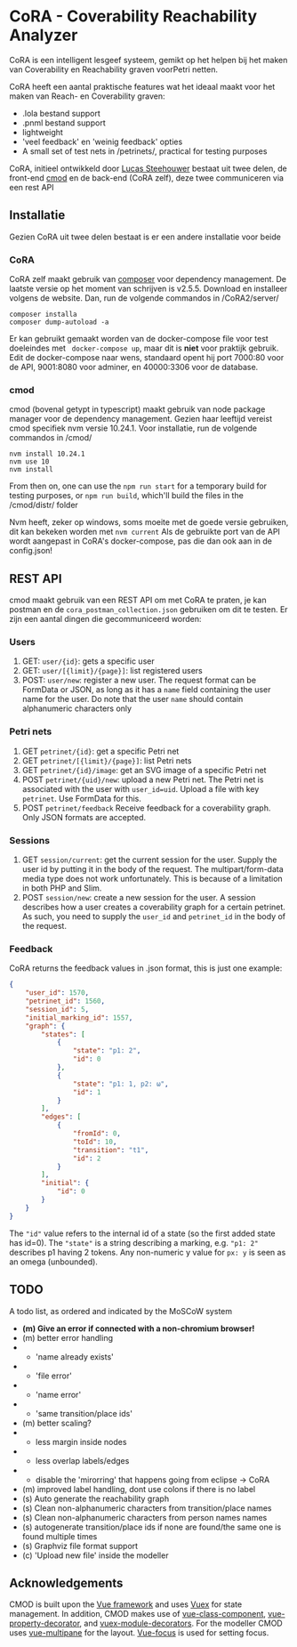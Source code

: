 # CoRA - Coverability Reachability Analyzer
CoRA is een intelligent lesgeef systeem, gemikt op het helpen bij het maken van Coverability en Reachability graven voorPetri netten.

CoRA heeft een aantal praktische features wat het ideaal maakt voor het maken van Reach- en Coverability graven:
- .lola bestand support
- .pnml bestand support
- lightweight
- 'veel feedback' en 'weinig feedback' opties
- A small set of test nets in /petrinets/, practical for testing purposes

CoRA, initieel ontwikkeld door [Lucas Steehouwer](https://github.com/ArchitectureMining/CoRA) bestaat uit twee delen, de front-end [cmod](https://github.com/lsteehouwer/cmod) en de back-end (CoRA zelf), deze twee communiceren via een rest API


## Installatie
Gezien CoRA uit twee delen bestaat is er een andere installatie voor beide

### CoRA
CoRA zelf maakt gebruik van [composer](https://getcomposer.org/download/) voor dependency management. De laatste versie op het moment van schrijven is v2.5.5. Download en installeer volgens de website. Dan, run de volgende commandos in /CoRA2/server/
```
composer installa
composer dump-autoload -a
```
Er kan gebruikt gemaakt worden van de docker-compose file voor test doeleindes met
``` docker-compose up```, maar dit is **niet** voor praktijk gebruik.
Edit de docker-compose naar wens, standaard opent hij port 7000:80 voor de API, 9001:8080 voor adminer, en 40000:3306 voor de database.

### cmod
cmod (bovenal getypt in typescript) maakt gebruik van node package manager voor de dependency management. Gezien haar leeftijd vereist cmod specifiek nvm versie 10.24.1. Voor installatie, run de volgende commandos in /cmod/
```
nvm install 10.24.1
nvm use 10
nvm install
```
From then on, one can use the ```npm run start``` for a temporary build for testing purposes, or ```npm run build```, which'll build the files in the /cmod/distr/ folder

Nvm heeft, zeker op windows, soms moeite met de goede versie gebruiken, dit kan bekeken worden met ```nvm current```
Als de gebruikte port van de API wordt aangepast in CoRA's docker-compose, pas die dan ook aan in de config.json!


## REST API
cmod maakt gebruik van een REST API om met CoRA te praten, je kan postman en de ```cora_postman_collection.json``` gebruiken om dit te testen.
Er zijn een aantal dingen die gecommuniceerd worden:

### Users
1. GET: `user/{id}`: gets a specific user
2. GET: `user/[{limit}/{page}]`: list registered users
3. POST: `user/new`: register a new user. The request format can be
   FormData or JSON, as long as it has a `name` field containing the
   user name for the user. Do note that the user `name` should contain alphanumeric characters only
### Petri nets
1. GET `petrinet/{id}`: get a specific Petri net
2. GET `petrinet/[{limit}/{page}]`: list Petri nets
3. GET `petrinet/{id}/image`: get an SVG image of a specific Petri net
4. POST `petrinet/{uid}/new`: upload a new Petri net. The Petri net is
   associated with the user with `user_id=uid`. Upload a file with key
   `petrinet`. Use FormData for this.
5. POST `petrinet/feedback` Receive feedback for a coverability
   graph. Only JSON formats are accepted.
### Sessions
1. GET `session/current`: get the current session for the user. Supply
   the user id by putting it in the body of the request. The
   multipart/form-data media type does not work unfortunately. This is
   because of a limitation in both PHP and Slim.
2. POST `session/new`: create a new session for the user. A session
   describes how a user creates a coverability graph for a certain
   petrinet. As such, you need to supply the `user_id` and
   `petrinet_id` in the body of the request.

### Feedback
CoRA returns the feedback values in .json format, this is just one example:
```json
{
	"user_id": 1570,
	"petrinet_id": 1560,
	"session_id": 5,
	"initial_marking_id": 1557,
	"graph": {
		"states": [
			{
				"state": "p1: 2",
				"id": 0
			},
			{
				"state": "p1: 1, p2: ω",
				"id": 1
			}
		],
		"edges": [
			{
				"fromId": 0,
				"toId": 10,
				"transition": "t1",
				"id": 2
			}
		],
		"initial": {
			"id": 0
		}
	}
}
```
The `"id"` value refers to the internal id of a state (so the first added state has id=0). The `"state"` is a string describing a marking, e.g. `"p1: 2"` describes p1 having 2 tokens. Any non-numeric y value for `px: y` is seen as an omega (unbounded).

## TODO
A todo list, as ordered and indicated by the MoSCoW system
- **(m) Give an error if connected with a non-chromium browser!**
- (m) better error handling
- - 'name already exists'
- - 'file error'
- - 'name error' 
- - 'same transition/place ids'
- (m) better scaling?
- - less margin inside nodes
- - less overlap labels/edges
- - disable the 'mirorring' that happens going from eclipse -> CoRA
- (m) improved label handling, dont use colons if there is no label
- (s) Auto generate the reachability graph 
- (s) Clean non-alphanumeric characters from transition/place names
- (s) Clean non-alphanumeric characters from person names names
- (s) autogenerate transition/place ids if none are found/the same one is found multiple times
- (s) Graphviz file format support
- (c) 'Upload new file' inside the modeller


## Acknowledgements
CMOD is built upon the [Vue framework](https://vuejs.org) and uses [Vuex](https://vuex.vuejs.org) for state management. In addition, CMOD makes use of [vue-class-component](https://github.com/vuejs/vue-class-component), [vue-property-decorator](https://github.com/kaorun343/vue-property-decorator), and [vuex-module-decorators](https://github.com/championswimmer/vuex-module-decorators). For the modeller CMOD uses [vue-multipane](https://github.com/yansern/vue-multipane) for the layout. [Vue-focus](https://github.com/simplesmiler/vue-focus) is used for setting focus.

